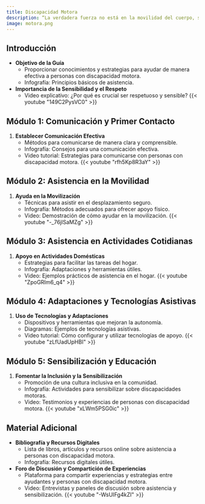 ```yaml
---
title: Discapacidad Motora
description: “La verdadera fuerza no está en la movilidad del cuerpo, sino en la resiliencia y la determinación del espíritu. La discapacidad motora no define el alcance de los sueños ni la capacidad de superar desafíos y dejar una huella en el mundo.”
image: motora.png
---
```



## Introducción
- **Objetivo de la Guía**
  - Proporcionar conocimientos y estrategias para ayudar de manera efectiva a personas con discapacidad motora.
  - Infografía: Principios básicos de asistencia.
- **Importancia de la Sensibilidad y el Respeto**
  - Video explicativo: ¿Por qué es crucial ser respetuoso y sensible?
  {{< youtube "149C2PysVC0" >}}

## Módulo 1: Comunicación y Primer Contacto
1. **Establecer Comunicación Efectiva**
   - Métodos para comunicarse de manera clara y comprensible.
   - Infografía: Consejos para una comunicación efectiva.
   - Video tutorial: Estrategias para comunicarse con personas con discapacidad motora.
   {{< youtube "rfh5Kp8R3aY" >}}

## Módulo 2: Asistencia en la Movilidad
1. **Ayuda en la Movilización**
   - Técnicas para asistir en el desplazamiento seguro.
   - Infografía: Métodos adecuados para ofrecer apoyo físico.
   - Video: Demostración de cómo ayudar en la movilización.
   {{< youtube "-_76jlSaMZg" >}}

## Módulo 3: Asistencia en Actividades Cotidianas
1. **Apoyo en Actividades Domésticas**
   - Estrategias para facilitar las tareas del hogar.
   - Infografía: Adaptaciones y herramientas útiles.
   - Video: Ejemplos prácticos de asistencia en el hogar.
   {{< youtube "ZpoGRIm6_q4" >}}

## Módulo 4: Adaptaciones y Tecnologías Asistivas
1. **Uso de Tecnologías y Adaptaciones**
   - Dispositivos y herramientas que mejoran la autonomía.
   - Diagramas: Ejemplos de tecnologías asistivas.
   - Video tutorial: Cómo configurar y utilizar tecnologías de apoyo.
   {{< youtube "zLfUadUpHBI" >}}

## Módulo 5: Sensibilización y Educación
1. **Fomentar la Inclusión y la Sensibilización**
   - Promoción de una cultura inclusiva en la comunidad.
   - Infografía: Actividades para sensibilizar sobre discapacidades motoras.
   - Video: Testimonios y experiencias de personas con discapacidad motora.
   {{< youtube "xLWm5PSG0ic" >}}

## Material Adicional
- **Bibliografía y Recursos Digitales**
  - Lista de libros, artículos y recursos online sobre asistencia a personas con discapacidad motora.
  - Infografía: Recursos digitales útiles.
- **Foro de Discusión y Compartición de Experiencias**
  - Plataforma para compartir experiencias y estrategias entre ayudantes y personas con discapacidad motora.
  - Video: Entrevistas y paneles de discusión sobre asistencia y sensibilización.
  {{< youtube "-WsUIFg4kZI" >}}

